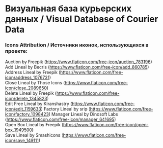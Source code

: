 # Визуальная база курьерских данных / Visual Database of Courier Data

### Icons Attribution / Источники иконок, использующихся в проекте:

Auction by Freepik (https://www.flaticon.com/free-icon/auction_783196)  
Add Lineal by Becris (https://www.flaticon.com/free-icon/add_860785)  
Address Lineal by Freepik (https://www.flaticon.com/free-icon/address_1076731)  
Close Lineal by Those Icons (https://www.flaticon.com/free-icon/close_2089650)  
Delete Lineal by Freepik (https://www.flaticon.com/free-icon/delete_1345823)  
Edit Free Lineal by Kiranshastry (https://www.flaticon.com/free-icon/edit_1159633) 
Factory Lineal by srip (https://www.flaticon.com/free-icon/factory_1098423)
Manager Lineal by Dinosoft Labs (https://www.flaticon.com/free-icon/manager_641695)  
Open Box Lineal by Freepik (https://www.flaticon.com/free-icon/open-box_1949500)  
Save Lineal by Smashicons (https://www.flaticon.com/free-icon/save_149111)  
